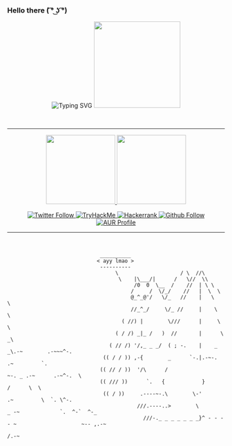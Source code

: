 ### Hello there ( ͡° ͜ʖ ͡°)

[comment]: <> (https://user-images.githubusercontent.com/67955086/189968648-89c6eef3-b605-40f4-8244-94ff9c07766b.svg)
[comment]: <> (https://user-images.githubusercontent.com/67955086/189969997-3fe38310-04e1-4c8a-a629-f93ac0c3db9f.svg)

<p align="center">
  <picture><img src="https://readme-typing-svg.demolab.com?font=Fira+Code&duration=3000&pause=1000&color=1C63D0&center=true&vCenter=true&width=550&height=200&lines=Hi%2C+I'm+otuva.+I'm+also%3A;Always+learning;Dual-booting+TempleOS+with+Arch;Dumbass+with+extra+steps" alt="Typing SVG" /></picture>
  <a href="#"/><img height="200px" src="https://user-images.githubusercontent.com/67955086/189970581-8f22d8d8-0c5e-4a7e-bd1e-830522d71c63.svg"></a>
</p>

<br><hr>

<p align="center">
  <a target="_blank" rel="noopener noreferrer" href="#">
    <img height="160em" src="https://github-readme-stats.vercel.app/api?username=otuva&show_icons=true&theme=github_dark&include_all_commits=true&count_private=true"/> 
    <img height="160em" src="https://github-readme-stats.vercel.app/api/top-langs/?username=otuva&layout=compact&theme=github_dark"/>
  </a>
</p>

<p align="center">
  <a target="_blank" rel="noopener noreferrer" href="https://twitter.com/no_symkey_cache">
    <img alt="Twitter Follow" src="https://img.shields.io/twitter/follow/no_symkey_cache?color=blue&label=Twitter&logo=twitter&style=for-the-badge">
  </a>
  
  <a target="_blank" rel="noopener noreferrer" href="https://tryhackme.com/p/otuva">
    <img alt="TryHackMe" src="https://img.shields.io/badge/TryHackMe-1%25-blue?style=for-the-badge&logo=tryhackme&logoColor=red">
  </a>
  
  <a target="_blank" rel="noopener noreferrer" href="https://www.hackerrank.com/otuva">
    <img alt="Hackerrank" src="https://img.shields.io/badge/HackerRank-∞-blue?style=for-the-badge&logo=hackerrank">
  </a>
  
  <a target="_blank" rel="noopener noreferrer" href="https://github.com/otuva">
    <img alt="Github Follow" src="https://img.shields.io/github/followers/otuva?label=Github&logo=github&style=for-the-badge">
  </a>
  
  <a target="_blank" rel="noopener noreferrer" href="https://aur.archlinux.org/account/otuva">
    <img alt="AUR Profile" src="https://img.shields.io/badge/AUR%20Profile-%E2%88%9E-blue?style=for-the-badge&logo=archlinux">
  </a>
</p>

<hr><br>


```
                              __________ 
                             < ayy lmao >
                              ---------- 
                                   \                    / \  //\
                                    \    |\___/|      /   \//  \\
                                         /0  0  \__  /    //  | \ \    
                                        /     /  \/_/    //   |  \  \  
                                        @_^_@'/   \/_   //    |   \   \ 
                                        //_^_/     \/_ //     |    \    \
                                     ( //) |        \///      |     \     \
                                   ( / /) _|_ /   )  //       |      \     _\
                                 ( // /) '/,_ _ _/  ( ; -.    |    _ _\.-~        .-~~~^-.
                               (( / / )) ,-{        _      `-.|.-~-.           .~         `.
                              (( // / ))  '/\      /                 ~-. _ .-~      .-~^-.  \
                              (( /// ))      `.   {            }                   /      \  \
                               (( / ))     .----~-.\        \-'                 .~         \  `. \^-.
                                          ///.----..>        \             _ -~             `.  ^-`  ^-_
                                            ///-._ _ _ _ _ _ _}^ - - - - ~                     ~-- ,.-~
                                                                                               /.-~
```
